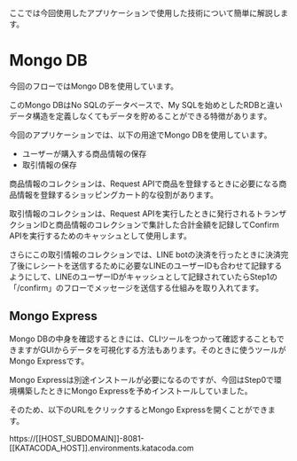 ここでは今回使用したアプリケーションで使用した技術について簡単に解説します。

# Mongo DB
今回のフローではMongo DBを使用しています。

このMongo DBはNo SQLのデータベースで、My SQLを始めとしたRDBと違いデータ構造を定義しなくてもデータを貯めることができる特徴があります。

今回のアプリケーションでは、以下の用途でMongo DBを使用しています。

- ユーザーが購入する商品情報の保存
- 取引情報の保存

商品情報のコレクションは、Request APIで商品を登録するときに必要になる商品情報を登録するショッピングカート的な役割があります。

取引情報のコレクションは、Request APIを実行したときに発行されるトランザクションIDと商品情報のコレクションで集計した合計金額を記録してConfirm APIを実行するためのキャッシュとして使用します。

さらにこの取引情報のコレクションでは、LINE botの決済を行ったときに決済完了後にレシートを送信するために必要なLINEのユーザーIDも合わせて記録するようにして、LINEのユーザーIDがキャッシュとして記録されていたらStep1の「/confirm」のフローでメッセージを送信する仕組みを取り入れてます。

## Mongo Express
Mongo DBの中身を確認するときには、CLIツールをつかって確認することもできますがGUIからデータを可視化する方法もあります。そのときに使うツールがMongo Expressです。

Mongo Expressは別途インストールが必要になるのですが、今回はStep0で環境構築したときにMongo Expressを予めインストールしていました。

そのため、以下のURLをクリックするとMongo Expressを開くことができます。

https://[[HOST_SUBDOMAIN]]-8081-[[KATACODA_HOST]].environments.katacoda.com
